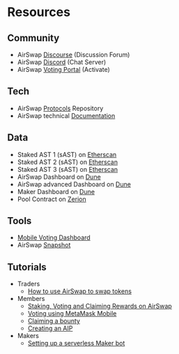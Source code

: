 # Resources

## Community

* AirSwap [Discourse](https://community.airswap.io/) \(Discussion Forum\)
* AirSwap [Discord](https://chat.airswap.io/) \(Chat Server\)
* AirSwap [Voting Portal](https://activate.codefi.network/staking/airswap/governance) \(Activate\)

## Tech

* AirSwap [Protocols](https://github.com/airswap/airswap-protocols) Repository
* AirSwap technical [Documentation](https://docs.airswap.io/)

## Data

* Staked AST 1 \(sAST\) on [Etherscan](https://etherscan.io/address/0xa4C5107184a88D4B324Dd10D98a11dd8037823Fe)
* Staked AST 2 \(sAST\) on [Etherscan](https://etherscan.io/address/0x704c5818b574358dfb5225563852639151a943ec)
* Staked AST 3 \(sAST\) on [Etherscan](https://etherscan.io/address/0x579120871266ccd8de6c85ef59e2ff6743e7cd15)
* AirSwap Dashboard on [Dune](https://duneanalytics.com/agrimony/airswap_3)
* AirSwap advanced Dashboard on [Dune](https://duneanalytics.com/agrimony/AirSwap-Advanced)
* Maker Dashboard on [Dune](https://duneanalytics.com/queries/28752/57978)
* Pool Contract on [Zerion](https://app.zerion.io/0x7296333e1615721f4bd9df1a3070537484a50cf8/overview)

## Tools

* [Mobile Voting Dashboard](https://ast.on.fleek.co/)
* AirSwap [Snapshot](https://snapshot.org/#/vote.airswap.eth)

## Tutorials

* Traders
  * [How to use AirSwap to swap tokens](https://support.airswap.io/en/collections/1334292-start-trading-on-airswap)
* Members
  * [Staking, Voting and Claiming Rewards on AirSwap](https://docs.airswap.io/v/new-docs/guides/voters)
  * [Voting using MetaMask Mobile](https://docs.airswap.io/v/new-docs/guides/voters#voting-with-metamask-mobile)
  * [Claiming a bounty](https://docs.airswap.io/v/new-docs/guides/bounties)
  * [Creating an AIP](https://docs.airswap.io/v/new-docs/guides/authors)
* Makers
  * [Setting up a serverless Maker bot](https://medium.com/fluidity/deploy-a-serverless-maker-bot-on-airswap-part-i-1f711ff4d379)

